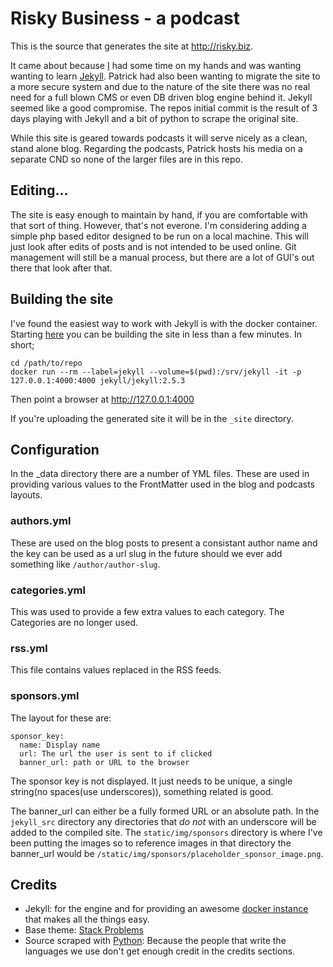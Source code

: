 # Risky Business - a podcast

This is the source that generates the site at http://risky.biz.

It came about because [I](https://github.com/Unifex) had some time on my hands and was wanting wanting to learn [Jekyll](https://jekyllrb.com/). Patrick had also been wanting to migrate the site to a more secure system and due to the nature of the site there was no real need for a full blown CMS or even DB driven blog engine behind it. Jekyll seemed like a good compromise. The repos initial commit is the result of 3 days playing with Jekyll and a bit of python to scrape the original site.

While this site is geared towards podcasts it will serve nicely as a clean, stand alone blog. Regarding the podcasts, Patrick hosts his media on a separate CND so none of the larger files are in this repo.

## Editing...

The site is easy enough to maintain by hand, if you are comfortable with that sort of thing. However, that's not everone. I'm considering adding a simple php based editor designed to be run on a local machine. This will just look after edits of posts and is not intended to be used online. Git management will still be a manual process, but there are a lot of GUI's out there that look after that.

## Building the site

I've found the easiest way to work with Jekyll is with the docker container. Starting [here](https://github.com/jekyll/docker/wiki/Usage:-Running) you can be building the site in less than a few minutes. In short;

    cd /path/to/repo
    docker run --rm --label=jekyll --volume=$(pwd):/srv/jekyll -it -p 127.0.0.1:4000:4000 jekyll/jekyll:2.5.3

Then point a browser at http://127.0.0.1:4000

If you're uploading the generated site it will be in the `_site` directory.

## Configuration
In the \_data directory there are a number of YML files. These are used in providing various values to the FrontMatter used in the blog and podcasts layouts.

### authors.yml
These are used on the blog posts to present a consistant author name and the key can be used as a url slug in the future should we ever add something like ```/author/author-slug```.

### categories.yml
This was used to provide a few extra values to each category. The Categories are no longer used.

### rss.yml
This file contains values replaced in the RSS feeds.

### sponsors.yml
The layout for these are:
```
sponsor_key:
  name: Display name
  url: The url the user is sent to if clicked
  banner_url: path or URL to the browser
```

The sponsor key is not displayed. It just needs to be unique, a single string(no spaces(use underscores)), something related is good.

The banner_url can either be a fully formed URL or an absolute path. In the ```jekyll_src``` directory any directories that _do not_ with an underscore will be added to the compiled site. The ```static/img/sponsors``` directory is where I've been putting the images so to reference images in that directory the banner_url would be ```/static/img/sponsors/placeholder_sponsor_image.png```.

## Credits

* Jekyll: for the engine and for providing an awesome [docker instance](https://hub.docker.com/r/jekyll/jekyll/) that makes all the things easy.
* Base theme: [Stack Problems](http://jekyllthemes.org/themes/stack-problems/)
* Source scraped with [Python](https://www.python.org/): Because the people that write the languages we use don't get enough credit in the credits sections.
